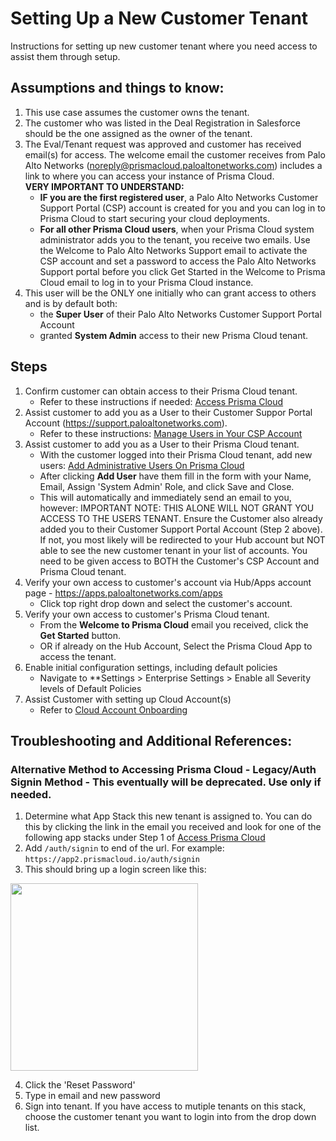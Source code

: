 # Setting Up a New Customer Tenant

Instructions for setting up new customer tenant where you need access to assist them through setup.

## Assumptions and things to know:
1) This use case assumes the customer owns the tenant.
2) The customer who was listed in the Deal Registration in Salesforce should be the one assigned as the owner of the tenant.
3) The Eval/Tenant request was approved and customer has received email(s) for access.  The welcome email the customer receives from Palo Alto Networks (noreply@prismacloud.paloaltonetworks.com) includes a link to where you can access your instance of Prisma Cloud.     
**VERY IMPORTANT TO UNDERSTAND:** 
    - **IF you are the first registered user**, a Palo Alto Networks Customer Support Portal (CSP) account is created for you and you can log in to Prisma Cloud to start securing your cloud deployments.
    - **For all other Prisma Cloud users**, when your Prisma Cloud system administrator adds you to the tenant, you receive two emails. Use the Welcome to Palo Alto Networks Support email to activate the CSP account and set a password to access the Palo Alto Networks Support portal before you click Get Started in the Welcome to Prisma Cloud email to log in to your Prisma Cloud instance.
4) This user will be the ONLY one initially who can grant access to others and is by default both:
    - the **Super User** of their Palo Alto Networks Customer Support Portal Account
    - granted **System Admin** access to their new Prisma Cloud tenant.

## Steps 
1) Confirm customer can obtain access to their Prisma Cloud tenant. 
    - Refer to these instructions if needed: [Access Prisma Cloud](https://docs.paloaltonetworks.com/prisma/prisma-cloud/prisma-cloud-admin/get-started-with-prisma-cloud/access-prisma-cloud#id3d308e0b-921e-4cac-b8fd-f5a48521aa03)
2) Assist customer to add you as a User to their Customer Suppor Portal Account (https://support.paloaltonetworks.com).
    - Refer to these instructions: [Manage Users in Your CSP Account](https://knowledgebase.paloaltonetworks.com/KCSArticleDetail?id=kA10g000000ClNaCAK)
3) Assist customer to add you as a User to their Prisma Cloud tenant.
    - With the customer logged into their Prisma Cloud tenant, add new users: [Add Administrative Users On Prisma Cloud](https://docs.paloaltonetworks.com/prisma/prisma-cloud/prisma-cloud-admin/manage-prisma-cloud-administrators/add-prisma-cloud-users)
    - After clicking **Add User** have them fill in the form with your Name, Email, Assign 'System Admin' Role, and click Save and Close.    
    - This will automatically and immediately send an email to you, however:
IMPORTANT NOTE: THIS ALONE WILL NOT GRANT YOU ACCESS TO THE USERS TENANT.  Ensure the Customer also already added you to their Customer Support Portal Account (Step 2 above).  If not, you most likely will be redirected to your Hub account but NOT able to see the new customer tenant in your list of accounts.  You need to be given access to BOTH the Customer's CSP Account and Prisma Cloud tenant.
4) Verify your own access to customer's account via Hub/Apps account page - https://apps.paloaltonetworks.com/apps
    - Click top right drop down and select the customer's account.
5) Verify your own access to customer's Prisma Cloud tenant.
    - From the **Welcome to Prisma Cloud** email you received, click the **Get Started** button.
    - OR if already on the Hub Account, Select the Prisma Cloud App to access the tenant.
6) Enable initial configuration settings, including default policies
    - Navigate to **Settings > Enterprise Settings > Enable all Severity levels of Default Policies
7) Assist Customer with setting up Cloud Account(s)
    - Refer to [Cloud Account Onboarding](https://docs.paloaltonetworks.com/prisma/prisma-cloud/prisma-cloud-admin/connect-your-cloud-platform-to-prisma-cloud/cloud-account-onboarding)


## Troubleshooting and Additional References:

### Alternative Method to Accessing Prisma Cloud - Legacy/Auth Signin Method - This eventually will be deprecated. Use only if needed.

1) Determine what App Stack this new tenant is assigned to.  You can do this by clicking the link in the email you received and look for one of the following app stacks under Step 1 of [Access Prisma Cloud](https://docs.paloaltonetworks.com/prisma/prisma-cloud/prisma-cloud-admin/get-started-with-prisma-cloud/access-prisma-cloud) 
2) Add `/auth/signin` to end of the url. For example:   
`https://app2.prismacloud.io/auth/signin`
3) This should bring up a login screen like this:

<img src="https://user-images.githubusercontent.com/31355989/162478211-b840b544-cb15-4a4c-8f50-6f003ab00fc2.png" width="300">

4) Click the 'Reset Password'
5) Type in email and new password
6) Sign into tenant.  If you have access to mutiple tenants on this stack, choose the customer tenant you want to login into from the drop down list.


